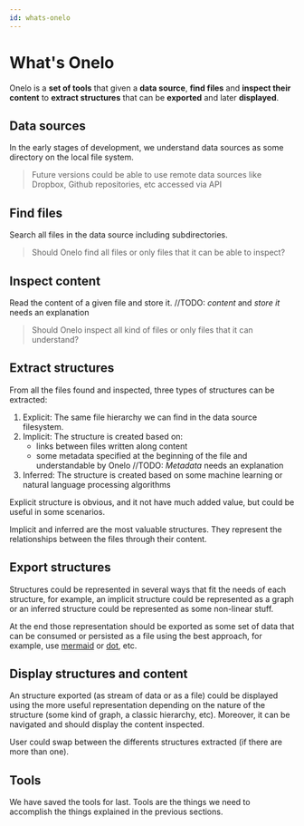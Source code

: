 ```yaml
---
id: whats-onelo
---
```


# What's Onelo

Onelo is a __set of tools__ that given a __data source__, __find files__ and __inspect their content__ to __extract structures__ that can be __exported__ and later __displayed__.

## Data sources

In the early stages of development, we understand data sources as some directory on the local file system.

> Future versions could be able to use remote data sources like Dropbox, Github repositories, etc accessed via API

## Find files

Search all files in the data source including subdirectories.

> Should Onelo find all files or only files that it can be able to inspect?

## Inspect content

Read the content of a given file and store it. //TODO: _content_ and _store it_ needs an explanation

> Should Onelo inspect all kind of files or only files that it can understand?

## Extract structures

From all the files found and inspected, three types of structures can be extracted:

1. Explicit: The same file hierarchy we can find in the data source filesystem.
2. Implicit: The structure is created based on:
    * links between files written along content
    * some metadata specified at the beginning of the file and understandable by Onelo //TODO: _Metadata_ needs an explanation
3. Inferred: The structure is created based on some machine learning or natural language processing algorithms

Explicit structure is obvious, and it not have much added value, but could be useful in some scenarios.

Implicit and inferred are the most valuable structures. They represent the relationships between the files through their content.

## Export structures

Structures could be represented in several ways that fit the needs of each structure, for example, an implicit structure could be represented as a graph or an inferred structure could be represented as some non-linear stuff.

At the end those representation should be exported as some set of data that can be consumed or persisted as a file using the best approach, for example, use [mermaid](https://mermaid-js.github.io) or [dot](https://en.wikipedia.org/wiki/DOT_(graph_description_language)), etc.

## Display structures and content

An structure exported (as stream of data or as a file) could be displayed using the more useful representation depending on the nature of the structure (some kind of graph, a classic hierarchy, etc). Moreover, it can be navigated and should display the content inspected.

User could swap between the differents structures extracted (if there are more than one).

## Tools

We have saved the tools for last. Tools are the things we need to accomplish the things explained in the previous sections.

